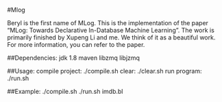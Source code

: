 #Mlog

Beryl is the first name of MLog. 
This is the implementation of the paper “MLog: Towards Declarative In-Database Machine Learning”. The work is primarily finished by Xupeng Li and me. We think of it as a beautiful work. For more information, you can refer to the paper.

##Dependencies:
	jdk 1.8
	maven
	libzmq
	libjzmq

##Usage:
	compile project:	./compile.sh
	clear:				./clear.sh
	run program:		./run.sh <file path>

##Example:
	./compile.sh
	./run.sh imdb.bl
